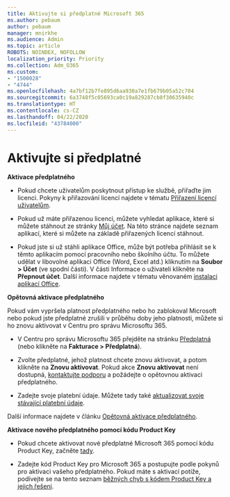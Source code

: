 ```yaml
---
title: Aktivujte si předplatné Microsoft 365
ms.author: pebaum
author: pebaum
manager: mnirkhe
ms.audience: Admin
ms.topic: article
ROBOTS: NOINDEX, NOFOLLOW
localization_priority: Priority
ms.collection: Adm_O365
ms.custom:
- "1500028"
- "4744"
ms.openlocfilehash: 4a7bf12b7fe895d6aa930a7e1fb679b05a52c704
ms.sourcegitcommit: 6a3748f5c05693ca0c19a829287cb8f30635940c
ms.translationtype: HT
ms.contentlocale: cs-CZ
ms.lasthandoff: 04/22/2020
ms.locfileid: "43784000"
---
```

# <a name="activate-your-subscription"></a>Aktivujte si předplatné

**Aktivace předplatného**

- Pokud chcete uživatelům poskytnout přístup ke službě, přiřaďte jim licenci. Pokyny k přiřazování licencí najdete v tématu [Přiřazení licencí uživatelům](https://docs.microsoft.com/microsoft-365/admin/manage/assign-licenses-to-users?view=o365-worldwide).

- Pokud už máte přiřazenou licenci, můžete vyhledat aplikace, které si můžete stáhnout ze stránky [Můj účet](https://portal.office.com/account/#installs). Na této stránce najdete seznam aplikací, které si můžete na základě přiřazených licencí stáhnout.

- Pokud jste si už stáhli aplikace Office, může být potřeba přihlásit se k těmto aplikacím pomocí pracovního nebo školního účtu. To můžete udělat v libovolné aplikaci Office (Word, Excel atd.) kliknutím na **Soubor > Účet** (ve spodní části). V části Informace o uživateli klikněte na **Přepnout účet**. Další informace najdete v tématu věnovaném [instalaci aplikací Office](https://docs.microsoft.com/microsoft-365/admin/setup/install-applications).

**Opětovná aktivace předplatného**

Pokud vám vypršela platnost předplatného nebo ho zablokoval Microsoft nebo pokud jste předplatné zrušili v průběhu doby jeho platnosti, můžete si ho znovu aktivovat v Centru pro správu Microsoftu 365.

- V Centru pro správu Microsoftu 365 přejděte na stránku [Předplatná](https://go.microsoft.com/fwlink/p/?linkid=842054) (nebo klikněte na **Fakturace > Předplatná**).

- Zvolte předplatné, jehož platnost chcete znovu aktivovat, a potom klikněte na **Znovu aktivovat**. Pokud akce **Znovu aktivovat** není dostupná, [kontaktujte podporu](https://support.office.com/article/call-support-32a17ca7-6fa0-4870-8a8d-e25ba4ccfd4b) a požádejte o opětovnou aktivaci předplatného.

- Zadejte svoje platební údaje. Můžete tady také [aktualizovat svoje stávající platební údaje](https://docs.microsoft.com/microsoft-365/commerce/billing-and-payments/add-update-or-remove-credit-card-or-bank-account?view=o365-worldwide).

Další informace najdete v článku [Opětovná aktivace předplatného](https://docs.microsoft.com/office365/admin/subscriptions-and-billing/reactivate-your-subscription).

**Aktivace nového předplatného pomocí kódu Product Key**

- Pokud chcete aktivovat nové předplatné Microsoft 365 pomocí kódu Product Key, začněte [tady](https://support.office.com/article/where-to-enter-your-office-product-key-0a82e5ae-739e-4b92-a6f4-2ec780c185db).

- Zadejte kód Product Key pro Microsoft 365 a postupujte podle pokynů pro aktivaci vašeho předplatného. Pokud máte s aktivací potíže, podívejte se na tento seznam [běžných chyb s kódem Product Key a jejich řešení](https://docs.microsoft.com/microsoft-365/commerce/product-key-errors-and-solutions).
